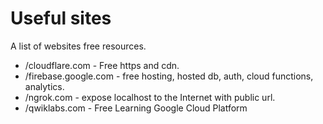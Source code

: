 # Useful sites

A list of websites free resources.

* /cloudflare.com - Free https and cdn.
* /firebase.google.com - free hosting, hosted db, auth, cloud functions, analytics.
* /ngrok.com - expose localhost to the Internet with public url.
* /qwiklabs.com - Free Learning Google Cloud Platform
